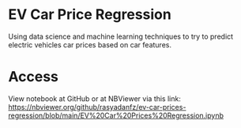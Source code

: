 # EV Car Price Regression
Using data science and machine learning techniques to try to predict electric vehicles car prices based on car features.

# Access
View notebook at GitHub or at NBViewer via this link: https://nbviewer.org/github/rasyadanfz/ev-car-prices-regression/blob/main/EV%20Car%20Prices%20Regression.ipynb
